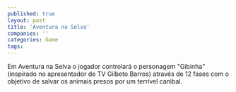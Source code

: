 ```yaml
---
published: true
layout: post
title: 'Aventura na Selva'
companies: ''
categories: Game
tags: 
---
```

Em Aventura na Selva o jogador controlar&aacute; o personagem &quot;Gibinha&quot; (inspirado no apresentador de TV Gilbeto Barros) atrav&eacute;s de 12 fases com o objetivo de salvar os animais presos por um terr&iacute;vel canibal.





